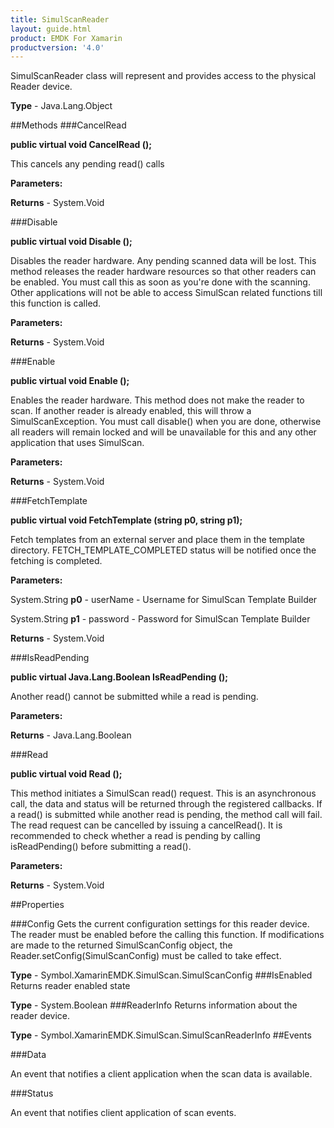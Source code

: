```yaml
---
title: SimulScanReader
layout: guide.html
product: EMDK For Xamarin 
productversion: '4.0' 
---
```

SimulScanReader class will represent and provides access to the physical Reader device.

**Type** - Java.Lang.Object

##Methods
###CancelRead

**public virtual void CancelRead ();**

This cancels any pending read() calls

**Parameters:**

**Returns** - System.Void

###Disable

**public virtual void Disable ();**

Disables the reader hardware. Any pending scanned data will be lost. This method releases the reader hardware resources so that other readers can be enabled. You must call this as soon as you're done with the scanning. Other applications will not be able to access SimulScan related functions till this function is called.

**Parameters:**

**Returns** - System.Void

###Enable

**public virtual void Enable ();**

Enables the reader hardware. This method does not make the reader to scan. If another reader is already enabled, this will throw a SimulScanException. You must call disable() when you are done, otherwise all readers will remain locked and will be unavailable for this and any other application that uses SimulScan.

**Parameters:**

**Returns** - System.Void

###FetchTemplate

**public virtual void FetchTemplate (string p0, string p1);**

Fetch templates from an external server and place them in the template directory. FETCH_TEMPLATE_COMPLETED status will be notified once the fetching is completed.

**Parameters:**

System.String **p0**  - userName - Username for SimulScan Template Builder

System.String **p1**  - password - Password for SimulScan Template Builder

**Returns** - System.Void

###IsReadPending

**public virtual Java.Lang.Boolean IsReadPending ();**

Another read() cannot be submitted while a read is pending.

**Parameters:**

**Returns** - Java.Lang.Boolean

###Read

**public virtual void Read ();**

This method initiates a SimulScan read() request. This is an asynchronous call, the data and status will be returned through the registered callbacks. If a read() is submitted while another read is pending, the method call will fail. The read request can be cancelled by issuing a cancelRead(). It is recommended to check whether a read is pending by calling isReadPending() before submitting a read().

**Parameters:**

**Returns** - System.Void

##Properties

###Config
Gets the current configuration settings for this reader device. The reader must be enabled before the calling this function. If modifications are made to the returned SimulScanConfig object, the Reader.setConfig(SimulScanConfig) must be called to take effect.

**Type** - Symbol.XamarinEMDK.SimulScan.SimulScanConfig
###IsEnabled
Returns reader enabled state

**Type** - System.Boolean
###ReaderInfo
Returns information about the reader device.

**Type** - Symbol.XamarinEMDK.SimulScan.SimulScanReaderInfo
##Events

###Data

An event that notifies a client application when the scan data is available.

###Status

An event that notifies client application of scan events.

